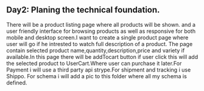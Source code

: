 ## Day2: Planing the technical foundation.

There will be a product listing page where all products will be shown.
and a user friendly interface for browsing products as well as responsive for
both mobile and desktop screen.I want to create a single product page where user will go
if he intrested to watch full description of a product. The page contain selected product
name,quantity,description,price and variety if available.In this page there will be addTocart
button if user click this will add the selected product to UserCart.Where user can purchase it 
later.For Payment i will use a third party api strype.For shipment and tracking i use Shippo.
For schema i will add a pic to this folder where all my schema is defined.